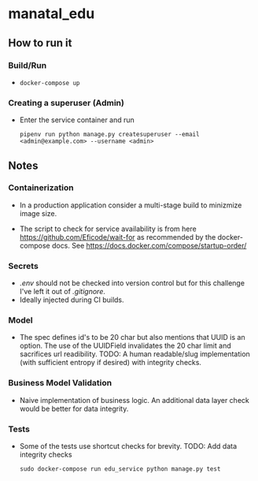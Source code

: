 # manatal_edu

## How to run it

### Build/Run

-   `docker-compose up`

### Creating a superuser (Admin)

- Enter the service container and run 

    `pipenv run python manage.py createsuperuser --email <admin@example.com> --username <admin>`

## Notes

### Containerization
- In a production application consider a multi-stage build to minizmize image size.

- The script to check for service availability is from here https://github.com/Eficode/wait-for as recommended by the docker-compose docs. See https://docs.docker.com/compose/startup-order/

### Secrets
- *.env* should not be checked into version control but for this challenge I've left it out of *.gitignore*.
- Ideally injected during CI builds.

### Model

- The spec defines id's to be 20 char but also mentions that UUID is an option. The use of the UUIDField invalidates the 20 char limit and sacrifices url readibility. TODO: A human readable/slug implementation (with sufficient entropy if desired) with integrity checks. 

### Business Model Validation

- Naive implementation of business logic. An additional data layer check would be better for data integrity.

### Tests

- Some of the tests use shortcut checks for brevity. TODO: Add data integrity checks

    `sudo docker-compose run edu_service python manage.py test`

